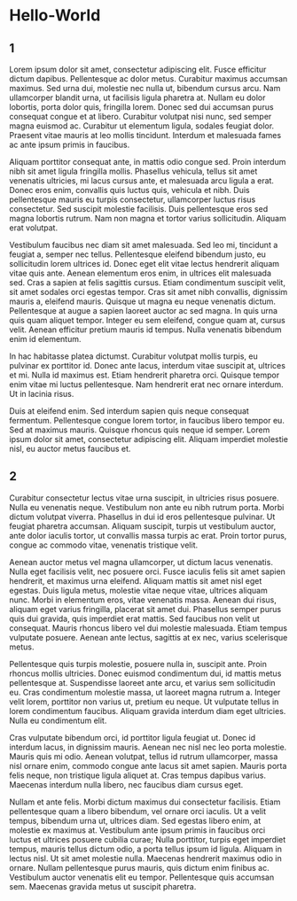 # Hello-World

## 1

Lorem ipsum dolor sit amet, consectetur adipiscing elit. Fusce efficitur dictum dapibus. Pellentesque ac dolor metus. Curabitur maximus accumsan maximus. Sed urna dui, molestie nec nulla ut, bibendum cursus arcu. Nam ullamcorper blandit urna, ut facilisis ligula pharetra at. Nullam eu dolor lobortis, porta dolor quis, fringilla lorem. Donec sed dui accumsan purus consequat congue et at libero. Curabitur volutpat nisi nunc, sed semper magna euismod ac. Curabitur ut elementum ligula, sodales feugiat dolor. Praesent vitae mauris at leo mollis tincidunt. Interdum et malesuada fames ac ante ipsum primis in faucibus.

Aliquam porttitor consequat ante, in mattis odio congue sed. Proin interdum nibh sit amet ligula fringilla mollis. Phasellus vehicula, tellus sit amet venenatis ultricies, mi lacus cursus ante, et malesuada arcu ligula a erat. Donec eros enim, convallis quis luctus quis, vehicula et nibh. Duis pellentesque mauris eu turpis consectetur, ullamcorper luctus risus consectetur. Sed suscipit molestie facilisis. Duis pellentesque eros sed magna lobortis rutrum. Nam non magna et tortor varius sollicitudin. Aliquam erat volutpat.

Vestibulum faucibus nec diam sit amet malesuada. Sed leo mi, tincidunt a feugiat a, semper nec tellus. Pellentesque eleifend bibendum justo, eu sollicitudin lorem ultrices id. Donec eget elit vitae lectus hendrerit aliquam vitae quis ante. Aenean elementum eros enim, in ultrices elit malesuada sed. Cras a sapien at felis sagittis cursus. Etiam condimentum suscipit velit, sit amet sodales orci egestas tempor. Cras sit amet nibh convallis, dignissim mauris a, eleifend mauris. Quisque ut magna eu neque venenatis dictum. Pellentesque at augue a sapien laoreet auctor ac sed magna. In quis urna quis quam aliquet tempor. Integer eu sem eleifend, congue quam at, cursus velit. Aenean efficitur pretium mauris id tempus. Nulla venenatis bibendum enim id elementum.

In hac habitasse platea dictumst. Curabitur volutpat mollis turpis, eu pulvinar ex porttitor id. Donec ante lacus, interdum vitae suscipit at, ultrices et mi. Nulla id maximus est. Etiam hendrerit pharetra orci. Quisque tempor enim vitae mi luctus pellentesque. Nam hendrerit erat nec ornare interdum. Ut in lacinia risus.

Duis at eleifend enim. Sed interdum sapien quis neque consequat fermentum. Pellentesque congue lorem tortor, in faucibus libero tempor eu. Sed at maximus mauris. Quisque rhoncus quis neque id semper. Lorem ipsum dolor sit amet, consectetur adipiscing elit. Aliquam imperdiet molestie nisl, eu auctor metus faucibus et.

## 2

Curabitur consectetur lectus vitae urna suscipit, in ultricies risus posuere. Nulla eu venenatis neque. Vestibulum non ante eu nibh rutrum porta. Morbi dictum volutpat viverra. Phasellus in dui id eros pellentesque pulvinar. Ut feugiat pharetra accumsan. Aliquam suscipit, turpis ut vestibulum auctor, ante dolor iaculis tortor, ut convallis massa turpis ac erat. Proin tortor purus, congue ac commodo vitae, venenatis tristique velit.

Aenean auctor metus vel magna ullamcorper, ut dictum lacus venenatis. Nulla eget facilisis velit, nec posuere orci. Fusce iaculis felis sit amet sapien hendrerit, et maximus urna eleifend. Aliquam mattis sit amet nisl eget egestas. Duis ligula metus, molestie vitae neque vitae, ultrices aliquam nunc. Morbi in elementum eros, vitae venenatis massa. Aenean dui risus, aliquam eget varius fringilla, placerat sit amet dui. Phasellus semper purus quis dui gravida, quis imperdiet erat mattis. Sed faucibus non velit ut consequat. Mauris rhoncus libero vel dui molestie malesuada. Etiam tempus vulputate posuere. Aenean ante lectus, sagittis at ex nec, varius scelerisque metus.

Pellentesque quis turpis molestie, posuere nulla in, suscipit ante. Proin rhoncus mollis ultricies. Donec euismod condimentum dui, id mattis metus pellentesque at. Suspendisse laoreet ante arcu, et varius sem sollicitudin eu. Cras condimentum molestie massa, ut laoreet magna rutrum a. Integer velit lorem, porttitor non varius ut, pretium eu neque. Ut vulputate tellus in lorem condimentum faucibus. Aliquam gravida interdum diam eget ultricies. Nulla eu condimentum elit.

Cras vulputate bibendum orci, id porttitor ligula feugiat ut. Donec id interdum lacus, in dignissim mauris. Aenean nec nisl nec leo porta molestie. Mauris quis mi odio. Aenean volutpat, tellus id rutrum ullamcorper, massa nisl ornare enim, commodo congue ante lacus sit amet sapien. Mauris porta felis neque, non tristique ligula aliquet at. Cras tempus dapibus varius. Maecenas interdum nulla libero, nec faucibus diam cursus eget.

Nullam et ante felis. Morbi dictum maximus dui consectetur facilisis. Etiam pellentesque quam a libero bibendum, vel ornare orci iaculis. Ut a velit tempus, bibendum urna ut, ultrices diam. Sed egestas libero enim, at molestie ex maximus at. Vestibulum ante ipsum primis in faucibus orci luctus et ultrices posuere cubilia curae; Nulla porttitor, turpis eget imperdiet tempus, mauris tellus dictum odio, a porta tellus ipsum id ligula. Aliquam in lectus nisl. Ut sit amet molestie nulla. Maecenas hendrerit maximus odio in ornare. Nullam pellentesque purus mauris, quis dictum enim finibus ac. Vestibulum auctor venenatis elit eu tempor. Pellentesque quis accumsan sem. Maecenas gravida metus ut suscipit pharetra.
